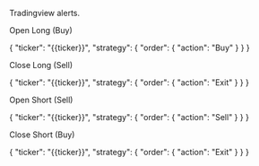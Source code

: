 Tradingview alerts.

Open Long (Buy)

{
  "ticker": "{{ticker}}",
  "strategy": {
    "order": {
      "action": "Buy"
    }
  }
}


Close Long (Sell)

{
  "ticker": "{{ticker}}",
  "strategy": {
    "order": {
      "action": "Exit"
    }
  }
}


Open Short (Sell)

{
  "ticker": "{{ticker}}",
  "strategy": {
    "order": {
      "action": "Sell"
    }
  }
}


Close Short (Buy)

{
  "ticker": "{{ticker}}",
  "strategy": {
    "order": {
      "action": "Exit"
    }
  }
}